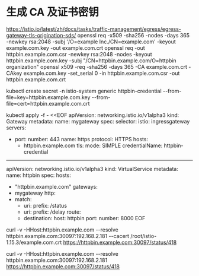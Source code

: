 # 生成 CA 及证书密钥
https://istio.io/latest/zh/docs/tasks/traffic-management/egress/egress-gateway-tls-origination-sds/
openssl req -x509 -sha256 -nodes -days 365 -newkey rsa:2048 -subj '/O=example Inc./CN=example.com' -keyout example.com.key -out example.com.crt
openssl req -out httpbin.example.com.csr -newkey rsa:2048 -nodes -keyout httpbin.example.com.key -subj "/CN=httpbin.example.com/O=httpbin organization"
openssl x509 -req -sha256 -days 365 -CA example.com.crt -CAkey example.com.key -set_serial 0 -in httpbin.example.com.csr -out httpbin.example.com.crt

kubectl create secret -n istio-system generic httpbin-credential --from-file=key=httpbin.example.com.key --from-file=cert=httpbin.example.com.crt

kubectl apply -f - <<EOF
apiVersion: networking.istio.io/v1alpha3
kind: Gateway
metadata:
  name: mygateway
spec:
  selector:
    istio: ingressgateway
  servers:
  - port:
      number: 443
      name: https
      protocol: HTTPS
    hosts:
    - httpbin.example.com
    tls:
      mode: SIMPLE
      credentialName: httpbin-credential
---
apiVersion: networking.istio.io/v1alpha3
kind: VirtualService
metadata:
  name: httpbin
spec:
  hosts:
  - "httpbin.example.com"
  gateways:
  - mygateway
  http:
  - match:
    - uri:
        prefix: /status
    - uri:
        prefix: /delay
    route:
    - destination:
        host: httpbin
        port:
          number: 8000
EOF

curl -v -HHost:httpbin.example.com --resolve httpbin.example.com:30097:192.168.2.181 --cacert /root/istio-1.15.3/example.com.crt https://httpbin.example.com:30097/status/418

curl -v -HHost:httpbin.example.com --resolve httpbin.example.com:30097:192.168.2.181 https://httpbin.example.com:30097/status/418
